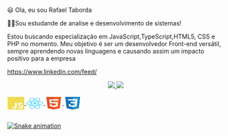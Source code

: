    😃 Ola, eu sou Rafael Taborda 
  
  👨‍🎓Sou estudande de analise e desenvolvimento de sistemas!
  
 Estou buscando especialização em JavaScript,TypeScript,HTML5, CSS e PHP no momento. Meu objetivo é ser um desenvolvedor Front-end versátil, sempre aprendendo novas linguagens e causando assim um impacto positivo para a empresa 
 
 https://www.linkedin.com/feed/
 
 <div align="center">
  <a href="https://github.com/Rafaeltaborda">
  <img height="180em" src="https://github-readme-stats.vercel.app/api?username=Rafaeltaborda&show_icons=true&theme=dark&include_all_commits=true&count_private=true"/>
  <img height="180em" src="https://github-readme-stats.vercel.app/api/top-langs/?username=Rafaeltaborda&layout=compact&langs_count=7&theme=dark"/>
</div>

<div style="display: inline_block"><br>
  <img align="center" alt="Rafa-Js" height="30" width="40" src="https://raw.githubusercontent.com/devicons/devicon/master/icons/javascript/javascript-plain.svg">
  <img align="center" alt="Rafa-React" height="30" width="40" src="https://raw.githubusercontent.com/devicons/devicon/master/icons/react/react-original.svg">
  <img align="center" alt="Rafa-HTML" height="30" width="40" src="https://raw.githubusercontent.com/devicons/devicon/master/icons/html5/html5-original.svg">
  <img align="center" alt="Rafa-CSS" height="30" width="40" src="https://raw.githubusercontent.com/devicons/devicon/master/icons/css3/css3-original.svg">

               
  ##
 
<div> 

 
  ![Snake animation](https://github.com/Rafaeltaborda/Rafaeltaborda/blob/output/github-contribution-grid-snake.svg)
 
</div>







